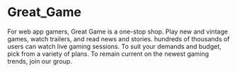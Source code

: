 # Great_Game
For web app gamers, Great Game is a one-stop shop. Play new and vintage games, watch trailers, and read news and stories. hundreds of thousands of users can watch live gaming sessions. To suit your demands and budget, pick from a variety of plans. To remain current on the newest gaming trends, join our group.
